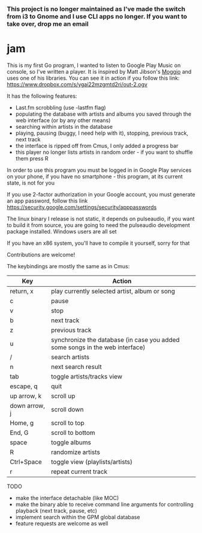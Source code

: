 ### This project is no longer maintained as I've made the switch from i3 to Gnome and I use CLI apps no longer. If you want to take over, drop me an email

# jam

This is my first Go program, I wanted to listen to Google Play Music on console,
so I've written a player. It is inspired by Matt Jibson's [Moggio](https://github.com/mjibson/moggio/) and uses one of
his libraries. You can see it in action if you follow this link:
https://www.dropbox.com/s/ygai22mzgmtd2ri/out-2.ogv

It has the following features:

- Last.fm scrobbling (use -lastfm flag)
- populating the database with artists and albums you saved through the
  web interface (or by any other means)
- searching within artists in the database
- playing, pausing (buggy, I need help with it), stopping, previous track, next
  track
- the interface is ripped off from Cmus, I only added a progress bar
- this player no longer lists artists in random order - if you want to shuffle
  them press R

In order to use this program you must be logged in in Google Play services on
your phone, if you have no smartphone - this program, at its current state,
is not for you

If you use 2-factor authorization in your Google account, you must
generate an app password, follow this link 
https://security.google.com/settings/security/apppasswords

The linux binary I release is not static, it depends on pulseaudio, if you want
to build it from source, you are going to need the pulseaudio development package
installed.
Windows users are all set



If you have an x86 system, you'll have to compile it yourself, sorry for that

Contributions are welcome!

The keybindings are mostly the same as in Cmus:

| Key           | Action                                                                       |
|---------------|------------------------------------------------------------------------------|
| return, x     | play currently selected artist, album or song                                |
| c             | pause                                                                        |
| v             | stop                                                                         |
| b             | next track                                                                   |
| z             | previous track                                                               |
| u             | synchronize the database (in case you added some songs in the web interface) |
| /             | search artists                                                               |
| n             | next search result                                                           |
| tab           | toggle artists/tracks view                                                   |
| escape, q     | quit                                                                         |
| up arrow, k   | scroll up                                                                    |
| down arrow, j | scroll down                                                                  |
| Home, g       | scroll to top                                                                |
| End, G        | scroll to bottom                                                             |
| space         | toggle albums                                                                |
| R             | randomize artists                                                            |
| Ctrl+Space    | toggle view (playlists/artists)                                              |
| r             | repeat current track                                                         |

[1]: https://github.com/mjibson/moggio



TODO
- make the interface detachable (like MOC)
- make the binary able to receive command line arguments for controlling playback
  (next track, pause, etc)
- implement search within the GPM global database
- feature requests are welcome as well

